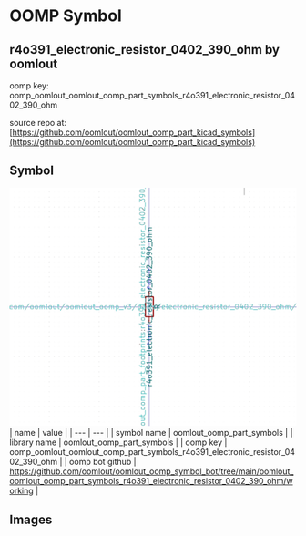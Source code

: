 # OOMP Symbol  
## r4o391_electronic_resistor_0402_390_ohm  by oomlout  
  
oomp key: oomp_oomlout_oomlout_oomp_part_symbols_r4o391_electronic_resistor_0402_390_ohm  
  
source repo at: [https://github.com/oomlout/oomlout_oomp_part_kicad_symbols](https://github.com/oomlout/oomlout_oomp_part_kicad_symbols)  
## Symbol  
  
[![working.png](working_600.png)](working.png)  
| name | value | 
| --- | --- | 
| symbol name | oomlout_oomp_part_symbols | 
| library name | oomlout_oomp_part_symbols | 
| oomp key | oomp_oomlout_oomlout_oomp_part_symbols_r4o391_electronic_resistor_0402_390_ohm | 
| oomp bot github | https://github.com/oomlout/oomlout_oomp_symbol_bot/tree/main/oomlout_oomlout_oomp_part_symbols_r4o391_electronic_resistor_0402_390_ohm/working | 
## Images  
